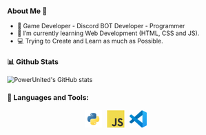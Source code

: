 ### About Me 👋

- 🔭 Game Developer - Discord BOT Developer - Programmer
- 🌱 I’m currently learning Web Development (HTML, CSS and JS).
- 💻 Trying to Create and Learn as much as Possible.

### 📊 Github Stats

![PowerUnited's GitHub stats](https://github-readme-stats.vercel.app/api?username=PowerUnited-Dev&show_icons=true&theme=tokyonight)

### 🧰 Languages and Tools:
<p align="center">
<img src="https://raw.githubusercontent.com/github/explore/80688e429a7d4ef2fca1e82350fe8e3517d3494d/topics/python/python.png" alt="Python" height="40" style="vertical-align:top; margin:4px">
<img src="https://raw.githubusercontent.com/github/explore/80688e429a7d4ef2fca1e82350fe8e3517d3494d/topics/javascript/javascript.png" alt="Javascript" height="40" style="vertical-align:top; margin:4px">
<img src="https://raw.githubusercontent.com/github/explore/80688e429a7d4ef2fca1e82350fe8e3517d3494d/topics/visual-studio-code/visual-studio-code.png" alt="VS Code" height="40" style="vertical-align:top; margin:4px">
</p>
